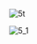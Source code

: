 ![5t](https://user-images.githubusercontent.com/55356699/203165055-b81bfb2f-f3c3-4786-b2f0-81695c8ed3ab.JPG)

![5_1](https://user-images.githubusercontent.com/55356699/203165142-bcb19aed-b391-48af-8dfe-6020a9bb6a2b.JPG)

